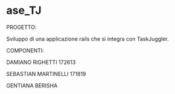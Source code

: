 # ase_TJ

PROGETTO:

Sviluppo di una applicazione rails che si integra con TaskJuggler.

COMPONENTI:

DAMIANO RIGHETTI           172613

SEBASTIAN MARTINELLI       171819

GENTIANA BERISHA
